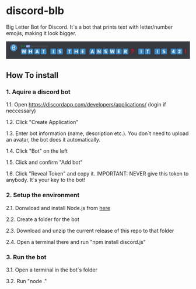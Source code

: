 # discord-blb
Big Letter Bot for Discord.
It´s a bot that prints text with letter/number emojis, making it look bigger.

![BLB example](https://github.com/42LoCo42/discord-blb/blob/master/example.png)

## How To install
### 1. Aquire a discord bot
1.1. Open https://discordapp.com/developers/applications/ (login if neccessary)

1.2. Click "Create Application"

1.3. Enter bot information (name, description etc.). You don´t need to upload an avatar, the bot does it automatically.

1.4. Click "Bot" on the left

1.5. Click and confirm "Add bot"

1.6. Click "Reveal Token" and copy it. IMPORTANT: NEVER give this token to anybody. It´s your key to the bot!

### 2. Setup the environment
2.1. Donwload and install Node.js from [here](https://nodejs.org/en/download/ "Node.js download")

2.2. Create a folder for the bot

2.3. Download and unzip the current release of this repo to that folder

2.4. Open a terminal there and run "npm install discord.js"

### 3. Run the bot
3.1. Open a terminal in the bot´s folder

3.2. Run "node ."

